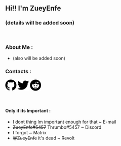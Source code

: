 ## Hi!! I'm ZueyEnfe
### (details will be added soon)

<br>

### About Me :
- (also will be added soon)

### Contacts :
[<img src='/assets/github.svg' height='35'>](https://github.com/ZueyEnfe/)
[<img src='/assets/twitter.svg' height='35'>](https://twitter.com/ZueyEnfe/)
[<img src='/assets/reddit.svg' height='35'>](https://duckduckgo.com/?t=ffab&q=i+forgot+my+account)

<br>

#### Only if its Important :
- I dont thing Im important enough for that ~ E-mail
- ~~ZueyEnfe#5457~~ Thrumbo#5457 ~ Discord
- I forgot ~ Matrix
- ~~@ZueyEnfe~~ it's dead ~ Revolt
